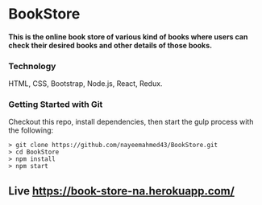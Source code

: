 
# BookStore
#### This is the online book store of various kind of books where users can check their desired books and other details of those books.

### Technology
HTML, CSS, Bootstrap, Node.js, React, Redux.


### Getting Started with Git
Checkout this repo, install dependencies, then start the gulp process with the following:
```
> git clone https://github.com/nayeemahmed43/BookStore.git
> cd BookStore
> npm install
> npm start
```

## Live https://book-store-na.herokuapp.com/


